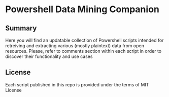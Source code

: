 # Powershell Data Mining Companion

## Summary

Here you will find an updatable collection of Powershell scripts intended
for retreiving and extracting various (mostly plaintext) data from
open resources. Please, refer to comments section within each script
in order to discover their functionality and use cases

## License

Each script published in this repo is provided under the terms of MIT License
